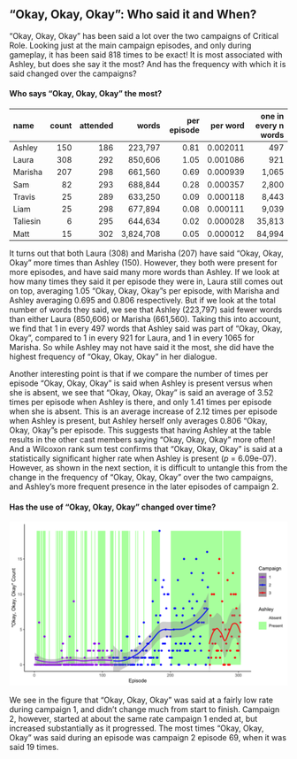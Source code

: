 
## “Okay, Okay, Okay”: Who said it and When?

“Okay, Okay, Okay” has been said a lot over the two campaigns of
Critical Role. Looking just at the main campaign episodes, and only
during gameplay, it has been said 818 times to be exact\! It is most
associated with Ashley, but does she say it the most? And has the
frequency with which it is said changed over the campaigns?

#### Who says “Okay, Okay, Okay” the most?

| name     | count | attended |     words | per episode | per word | one in every n words |
| :------- | ----: | -------: | --------: | ----------: | -------: | -------------------: |
| Ashley   |   150 |      186 |   223,797 |        0.81 | 0.002011 |                  497 |
| Laura    |   308 |      292 |   850,606 |        1.05 | 0.001086 |                  921 |
| Marisha  |   207 |      298 |   661,560 |        0.69 | 0.000939 |                1,065 |
| Sam      |    82 |      293 |   688,844 |        0.28 | 0.000357 |                2,800 |
| Travis   |    25 |      289 |   633,250 |        0.09 | 0.000118 |                8,443 |
| Liam     |    25 |      298 |   677,894 |        0.08 | 0.000111 |                9,039 |
| Taliesin |     6 |      295 |   644,634 |        0.02 | 0.000028 |               35,813 |
| Matt     |    15 |      302 | 3,824,708 |        0.05 | 0.000012 |               84,994 |

It turns out that both Laura (308) and Marisha (207) have said “Okay,
Okay, Okay” more times than Ashley (150). However, they both were
present for more episodes, and have said many more words than Ashley. If
we look at how many times they said it per episode they were in, Laura
still comes out on top, averaging 1.05 “Okay, Okay, Okay”s per episode,
with Marisha and Ashley averaging 0.695 and 0.806 respectively. But if
we look at the total number of words they said, we see that Ashley
(223,797) said fewer words than either Laura (850,606) or Marisha
(661,560). Taking this into account, we find that 1 in every 497 words
that Ashley said was part of “Okay, Okay, Okay”, compared to 1 in every
921 for Laura, and 1 in every 1065 for Marisha. So while Ashley may not
have said it the most, she did have the highest frequency of “Okay,
Okay, Okay” in her dialogue.

Another interesting point is that if we compare the number of times per
episode “Okay, Okay, Okay” is said when Ashley is present versus when
she is absent, we see that “Okay, Okay, Okay” is said an average of 3.52
times per episode when Ashley is there, and only 1.41 times per episode
when she is absent. This is an average increase of 2.12 times per
episode when Ashley is present, but Ashley herself only averages 0.806
“Okay, Okay, Okay”s per episode. This suggests that having Ashley at
the table results in the other cast members saying “Okay, Okay, Okay”
more often\! And a Wilcoxon rank sum test confirms that “Okay, Okay,
Okay” is said at a statistically significant higher rate when Ashley is
present (*p* = 6.09e-07). However, as shown in the next section, it is
difficult to untangle this from the change in the frequency of “Okay,
Okay, Okay” over the two campaigns, and Ashley’s more frequent presence
in the later episodes of campaign 2.

#### Has the use of “Okay, Okay, Okay” changed over time?

![Okay](../plots/okay_okay_okay.png)

We see in the figure that “Okay, Okay, Okay” was said at a fairly low
rate during campaign 1, and didn’t change much from start to finish.
Campaign 2, however, started at about the same rate campaign 1 ended at,
but increased substantially as it progressed. The most times “Okay,
Okay, Okay” was said during an episode was campaign 2 episode 69, when
it was said 19 times.
